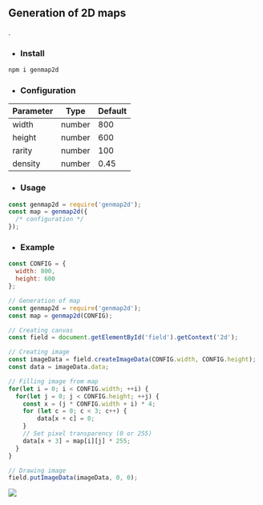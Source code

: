 ## Generation of 2D maps
.
* ### Install

```sh
npm i genmap2d
```

* ### Configuration
| Parameter | Type | Default |
| --- | --- | --- |
| width | number | 800 |
| height | number | 600 |
| rarity | number | 100 |
| density | number | 0.45 |

* ### Usage

```js
const genmap2d = require('genmap2d');
const map = genmap2d({
  /* configuration */ 
});
```

* ### Example

```js
const CONFIG = {
  width: 800,
  height: 600
};

// Generation of map
const genmap2d = require('genmap2d');
const map = genmap2d(CONFIG); 

// Creating canvas
const field = document.getElementById('field').getContext('2d');

// Creating image
const imageData = field.createImageData(CONFIG.width, CONFIG.height);
const data = imageData.data;

// Filling image from map
for(let i = 0; i < CONFIG.width; ++i) {
  for(let j = 0; j < CONFIG.height; ++j) {
    const x = (j * CONFIG.width + i) * 4;
    for (let c = 0; c < 3; c++) {
        data[x + c] = 0;
    }
    // Set pixel transparency (0 or 255)
    data[x + 3] = map[i][j] * 255;
  }
}

// Drawing image
field.putImageData(imageData, 0, 0);
```

![](https://s8.hostingkartinok.com/uploads/images/2018/07/94bde7bec5aa70f13b22792bba915ffc.png)
